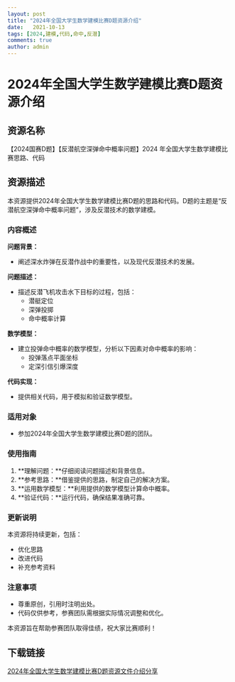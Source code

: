 ```yaml
---
layout: post
title: "2024年全国大学生数学建模比赛D题资源介绍"
date:   2021-10-13
tags: [2024,建模,代码,命中,反潜]
comments: true
author: admin
---
```

# 2024年全国大学生数学建模比赛D题资源介绍

## 资源名称
【2024国赛D题】【反潜航空深弹命中概率问题】2024 年全国大学生数学建模比赛思路、代码

## 资源描述
本资源提供2024年全国大学生数学建模比赛D题的思路和代码。D题的主题是“反潜航空深弹命中概率问题”，涉及反潜技术的数学建模。

### 内容概述
**问题背景：**
* 阐述深水炸弹在反潜作战中的重要性，以及现代反潜技术的发展。

**问题描述：**
* 描述反潜飞机攻击水下目标的过程，包括：
    * 潜艇定位
    * 深弹投掷
    * 命中概率计算

**数学模型：**
* 建立投弹命中概率的数学模型，分析以下因素对命中概率的影响：
    * 投弹落点平面坐标
    * 定深引信引爆深度

**代码实现：**
* 提供相关代码，用于模拟和验证数学模型。

### 适用对象
* 参加2024年全国大学生数学建模比赛D题的团队。

### 使用指南
1. **理解问题：**仔细阅读问题描述和背景信息。
2. **参考思路：**借鉴提供的思路，制定自己的解决方案。
3. **运用数学模型：**利用提供的数学模型计算命中概率。
4. **验证代码：**运行代码，确保结果准确可靠。

### 更新说明
本资源将持续更新，包括：
* 优化思路
* 改进代码
* 补充参考资料

### 注意事项
* 尊重原创，引用时注明出处。
* 代码仅供参考，参赛团队需根据实际情况调整和优化。

本资源旨在帮助参赛团队取得佳绩，祝大家比赛顺利！

## 下载链接

[2024年全国大学生数学建模比赛D题资源文件介绍分享](https://pan.quark.cn/s/96c5af85d7ba)
